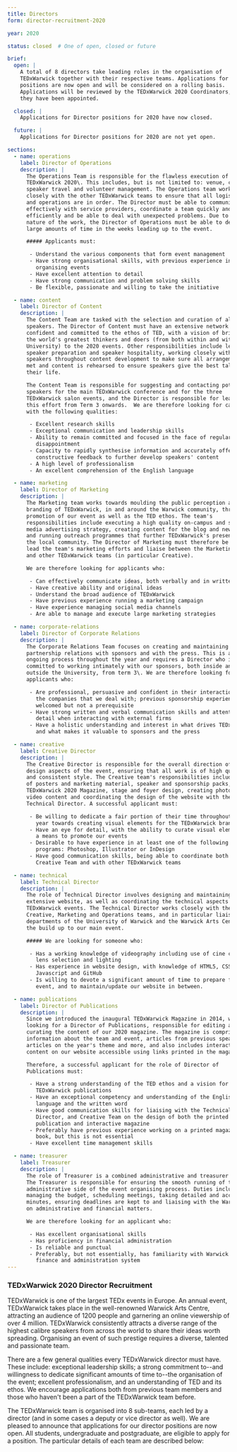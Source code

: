 ```yaml
---
title: Directors
form: director-recruitment-2020

year: 2020

status: closed  # One of open, closed or future

brief:
  open: |
    A total of 8 directors take leading roles in the organisation of
    TEDxWarwick together with their respective teams. Applications for these
    positions are now open and will be considered on a rolling basis.
    Applications will be reviewed by the TEDxWarwick 2020 Coordinators, once
    they have been appointed.

  closed: |
    Applications for Director positions for 2020 have now closed.

  future: |
    Applications for Director positions for 2020 are not yet open.

sections:
  - name: operations
    label: Director of Operations
    description: |
      The Operations Team is responsible for the flawless execution of
      TEDxWarwick 2020\. This includes, but is not limited to: venue, catering,
      speaker travel and volunteer management. The Operations team works
      closely with the other TEDxWarwick teams to ensure that all logistics
      and operations are in order. The Director must be able to communicate
      effectively with service providers, coordinate a team quickly and
      efficiently and be able to deal with unexpected problems. Due to the
      nature of the work, the Director of Operations must be able to dedicate
      large amounts of time in the weeks leading up to the event.

      ##### Applicants must:

       - Understand the various components that form event management
       - Have strong organisational skills, with previous experience in
         organising events
       - Have excellent attention to detail
       - Have strong communication and problem solving skills
       - Be flexible, passionate and willing to take the initiative

  - name: content
    label: Director of Content
    description: |
      The Content Team are tasked with the selection and curation of all
      speakers. The Director of Content must have an extensive network and be
      confident and committed to the ethos of TED, with a vision of bringing
      the world's greatest thinkers and doers (from both within and without the
      University) to the 2020 events. Other responsibilities include leading
      speaker preparation and speaker hospitality, working closely with all
      speakers throughout content development to make sure all arrangements are
      met and content is rehearsed to ensure speakers give the best talk of
      their life.

      The Content Team is responsible for suggesting and contacting potential
      speakers for the main TEDxWarwick conference and for the three
      TEDxWarwick salon events, and the Director is responsible for leading
      this effort from Term 3 onwards.  We are therefore looking for candidates
      with the following qualities:

       - Excellent research skills
       - Exceptional communication and leadership skills
       - Ability to remain committed and focused in the face of regular
         disappointment
       - Capacity to rapidly synthesise information and accurately offer
         constructive feedback to further develop speakers' content
       - A high level of professionalism
       - An excellent comprehension of the English language

  - name: marketing
    label: Director of Marketing
    description: |
      The Marketing team works towards moulding the public perception and the
      branding of TEDxWarwick, in and around the Warwick community, through the
      promotion of our event as well as the TED ethos. The team's
      responsibilities include executing a high quality on-campus and social
      media advertising strategy, creating content for the blog and newsletter
      and running outreach programmes that further TEDxWarwick's presence in
      the local community. The Director of Marketing must therefore be able to
      lead the team's marketing efforts and liaise between the Marketing Team
      and other TEDxWarwick teams (in particular Creative).

      We are therefore looking for applicants who:

       - Can effectively communicate ideas, both verbally and in written form
       - Have creative ability and original ideas
       - Understand the broad audience of TEDxWarwick
       - Have previous experience running a marketing campaign
       - Have experience managing social media channels
       - Are able to manage and execute large marketing strategies

  - name: corporate-relations
    label: Director of Corporate Relations
    description: |
      The Corporate Relations Team focuses on creating and maintaining strong
      partnership relations with sponsors and with the press. This is an
      ongoing process throughout the year and requires a Director who is
      committed to working intimately with our sponsors, both inside and
      outside the University, from term 3\. We are therefore looking for
      applicants who:

       - Are professional, persuasive and confident in their interactions with
         the companies that we deal with; previous sponsorship experience is
         welcomed but not a prerequisite
       - Have strong written and verbal communication skills and attention to
         detail when interacting with external firms
       - Have a holistic understanding and interest in what drives TEDxWarwick
         and what makes it valuable to sponsors and the press

  - name: creative
    label: Creative Director
    description: |
      The Creative Director is responsible for the overall direction of all
      design aspects of the event, ensuring that all work is of high quality
      and consistent style. The Creative team's responsibilities include design
      of posters and marketing material, speaker and sponsorship packs, the
      TEDxWarwick 2020 Magazine, stage and foyer design, creating photo and
      video content and coordinating the design of the website with the
      Technical Director. A successful applicant must:

       - Be willing to dedicate a fair portion of their time throughout the
         year towards creating visual elements for the TEDxWarwick brand
       - Have an eye for detail, with the ability to curate visual elements as
         a means to promote our events
       - Desirable to have experience in at least one of the following
         programs: Photoshop, Illustrator or InDesign
       - Have good communication skills, being able to coordinate both the
         Creative Team and with other TEDxWarwick teams

  - name: technical
    label: Technical Director
    description: |
      The role of Technical Director involves designing and maintaining our
      extensive website, as well as coordinating the technical aspects of
      TEDxWarwick events. The Technical Director works closely with the
      Creative, Marketing and Operations teams, and in particular liaises with
      departments of the University of Warwick and the Warwick Arts Centre in
      the build up to our main event.

      ##### We are looking for someone who:

       - Has a working knowledge of videography including use of cine cameras,
         lens selection and lighting
       - Has experience in website design, with knowledge of HTML5, CSS3,
         Javascript and GitHub
       - Is willing to devote a significant amount of time to prepare for each
         event, and to maintain/update our website in between.

  - name: publications
    label: Director of Publications
    description: |
      Since we introduced the inaugural TEDxWarwick Magazine in 2014, we are
      looking for a Director of Publications, responsible for editing and
      curating the content of our 2020 magazine. The magazine is comprised of
      information about the team and event, articles from previous speakers,
      articles on the year's theme and more, and also includes interactive
      content on our website accessible using links printed in the magazine.

      Therefore, a successful applicant for the role of Director of
      Publications must:

       - Have a strong understanding of the TED ethos and a vision for
         TEDxWarwick publications
       - Have an exceptional competency and understanding of the English
         language and the written word
       - Have good communication skills for liaising with the Technical
         Director, and Creative Team on the design of both the printed
         publication and interactive magazine
       - Preferably have previous experience working on a printed magazine or
         book, but this is not essential
       - Have excellent time management skills

  - name: treasurer
    label: Treasurer
    description: |
      The role of Treasurer is a combined administrative and treasurer role.
      The Treasurer is responsible for ensuring the smooth running of the
      administrative side of the event organising process. Duties include
      managing the budget, scheduling meetings, taking detailed and accurate
      minutes, ensuring deadlines are kept to and liaising with the Warwick SU
      on administrative and financial matters.

      We are therefore looking for an applicant who:

       - Has excellent organisational skills
       - Has proficiency in financial administration
       - Is reliable and punctual
       - Preferably, but not essentially, has familiarity with Warwick SU's
         finance and administration system
---
```


### TEDxWarwick 2020 Director Recruitment

TEDxWarwick is one of the largest TEDx events in Europe. An annual event,
TEDxWarwick takes place in the well-renowned Warwick Arts Centre, attracting an
audience of 1200 people and garnering an online viewership of over 4 million.
TEDxWarwick consistently attracts a diverse range of the highest calibre
speakers from across the world to share their ideas worth spreading. Organising
an event of such prestige requires a diverse, talented and passionate team.

There are a few general qualities every TEDxWarwick director must have. These
include: exceptional leadership skills; a strong commitment to--and willingness
to dedicate significant amounts of time to--the organisation of the event;
excellent professionalism, and an understanding of TED and its ethos. We
encourage applications both from previous team members and those who haven't
been a part of the TEDxWarwick team before.

The TEDxWarwick team is organised into 8 sub-teams, each led by a director (and
in some cases a deputy or vice director as well). We are pleased to announce
that applications for our director positions are now open. All students,
undergraduate and postgraduate, are eligible to apply for a position. The
particular details of each team are described below:
